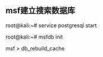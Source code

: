 
## msf建立搜索数据库

 root@kali:~\# service postgresql start

 root@kali:~\# msfdb init

 msf &gt; db\_rebuild\_cache
